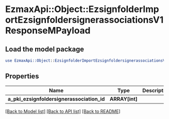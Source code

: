 # EzmaxApi::Object::EzsignfolderImportEzsignfoldersignerassociationsV1ResponseMPayload

## Load the model package
```perl
use EzmaxApi::Object::EzsignfolderImportEzsignfoldersignerassociationsV1ResponseMPayload;
```

## Properties
Name | Type | Description | Notes
------------ | ------------- | ------------- | -------------
**a_pki_ezsignfoldersignerassociation_id** | **ARRAY[int]** |  | 

[[Back to Model list]](../README.md#documentation-for-models) [[Back to API list]](../README.md#documentation-for-api-endpoints) [[Back to README]](../README.md)


